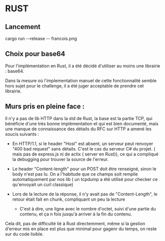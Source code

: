 # RUST

## Lancement 
cargo run --release -- francois.png

## Choix pour base64
Pour l'implémentation en Rust, il a été décidé d'utiliser au moins une librairie : base64.

Dans la mesure où l'implementation manuel de cette fonctionnalité semble hors sujet  pour le challenge, il a été juger acceptable de prendre cet librairie.

## Murs pris en pleine face :

Il n'y a pas de lib HTTP dans la std de Rust, la base est la partie TCP, qui bénéficie d'une très bonne implémentation et qui est bien documenté, mais une manque de connaissance des détails du RFC sur HTTP a amené les soucis suivants : 

- En HTTP/1.1, si le header "Host" est absent, un serveur peut renvoyer "400 bad request" sans détails. C'est le cas du serveur C# du projet. ( mais pas de express.js ni de actix ( server en Rust)), ce qui a compliqué la debugging pour trouver la source de l'erreur.

- Le header "Content-length" pour un POST doit être renseigné, sinon le body n'est pas lu. On a l'habitude que ce champs soit remplie automatiquement par nos lib ( un tcpdump a été utilisé pour checker ce qu'envoyait un curl classique)

- Lors de la lecture de la réponse, il n'y avait pas de "Content-Length", le retour était fait en chunk, compliquant un peu la lecture
  - C'est à dire, une ligne avec le nombre d'octet, suivi d'une partie du contenu, et ça n fois jusqu'à arriver à la fin du contenu.

    
Cela dit, pas de difficulté lié à Rust directemment, même si la gestion d'erreur mis en place est plus que minimal pour  gagenr du temps, on reste sur du code lisible.
